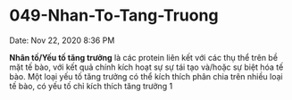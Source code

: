 # 049-Nhan-To-Tang-Truong

Date: Nov 22, 2020 8:36 PM

**Nhân tố/Yếu tố tăng trưởng** là các protein liên kết với các thụ thể trên bề mặt tế bào, với kết quả chính kích hoạt sự sự tái tạo và/hoặc sự biệt hóa tế bào. Một loại yếu tố tăng trưởng có thể kích thích phân chia trên nhiều loại tế bào, có yếu tố chỉ kích thích tăng trưởng 1